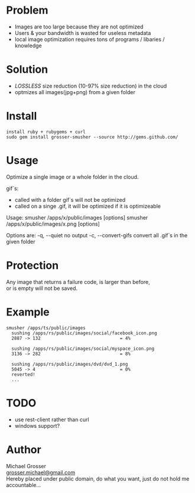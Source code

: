 Problem
=======
 - Images are too large because they are not optimized
 - Users & your bandwidth is wasted for useless metadata
 - local image optimization requires tons of programs / libaries / knowledge

Solution
========
 - *LOSSLESS* size reduction (10-97% size reduction) in the cloud
 - optmizes all images(jpg+png) from a given folder

Install
=======
    install ruby + rubygems + curl
    sudo gem install grosser-smusher --source http://gems.github.com/

Usage
=====
Optimize a single image or a whole folder in the cloud.

gif`s:
 - called with a folder gif`s will not be optimized
 - called on a singe .gif, it will be optimized if it is optimizeable

Usage:
    smusher /apps/x/public/images [options]
    smusher /apps/x/public/images/x.png [options]

Options are:
    -q, --quiet                      no output
    -c, --convert-gifs               convert all .gif`s in the given folder


Protection
==========
Any image that returns a failure code, is larger than before,  
or is empty will not be saved.

Example
======
    smusher /apps/ts/public/images
      sushing /apps/rs/public/images/social/facebook_icon.png
      2887 -> 132                              = 4%

      sushing /apps/rs/public/images/social/myspace_icon.png
      3136 -> 282                              = 8%

      sushing /apps/rs/public/images/dvd/dvd_1.png
      5045 -> 4                                = 0%
      reverted!
      ...

TODO
====
 - use rest-client rather than curl
 - windows support?

Author
======
Michael Grosser  
grosser.michael@gmail.com  
Hereby placed under public domain, do what you want, just do not hold me accountable...  